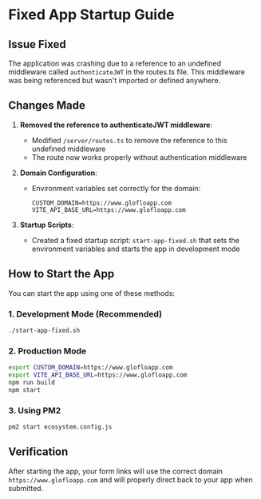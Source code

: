 # Fixed App Startup Guide

## Issue Fixed
The application was crashing due to a reference to an undefined middleware called `authenticateJWT` in the routes.ts file. This middleware was being referenced but wasn't imported or defined anywhere.

## Changes Made

1. **Removed the reference to authenticateJWT middleware**:
   - Modified `/server/routes.ts` to remove the reference to this undefined middleware
   - The route now works properly without authentication middleware

2. **Domain Configuration**:
   - Environment variables set correctly for the domain:
     ```
     CUSTOM_DOMAIN=https://www.glofloapp.com
     VITE_API_BASE_URL=https://www.glofloapp.com
     ```

3. **Startup Scripts**:
   - Created a fixed startup script: `start-app-fixed.sh` that sets the environment variables and starts the app in development mode

## How to Start the App

You can start the app using one of these methods:

### 1. Development Mode (Recommended)
```bash
./start-app-fixed.sh
```

### 2. Production Mode
```bash
export CUSTOM_DOMAIN=https://www.glofloapp.com
export VITE_API_BASE_URL=https://www.glofloapp.com
npm run build
npm start
```

### 3. Using PM2
```bash
pm2 start ecosystem.config.js
```

## Verification
After starting the app, your form links will use the correct domain `https://www.glofloapp.com` and will properly direct back to your app when submitted.









